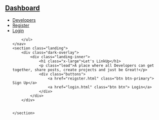 <!DOCTYPE html>
<html lang="en">

<head>
    <meta charset="UTF-8">
    <meta name="viewport" content="width=device-width, initial-scale=1.0">
    <link rel="stylesheet" href="css/stylemin.css">
    <title>Welcome to my connec</title>
    <script src="https://kit.fontawesome.com/eb7e0f7af2.js" crossorigin="anonymous"></script>
    <link href="https://fonts.googleapis.com/css?family=Raleway&display=swap" rel="stylesheet">


</head>

<body>
    <nav class="navbar bg-dark">
        <h1>
            <a href="dashboard.html">
                <i class="fas fa-home"></i> Dashboard
            </a>
        </h1>
        <ul>
            <li><a href="profiles.html">Developers</a></li>
            <li><a href="register.html">Register</a></li>
            <li><a href="login.html">Login</a></li>

        </ul>
    </nav>
    <section class="landing">
        <div class="dark-overlay">
            <div class="landing-inner">
                <h1 class="x-large">Let's LinkUp</h1>
                <p class="lead">A place where all Developers can get together, share posts, create projects and just be Great!</p>
                <div class="buttons">
                    <a href="reigster.html" class="btn btn-primary"> Sign Up</a>
                    <a href="login.html" class="btn btn"> Login</a>
                </div>
            </div>
        </div>


    </section>
</body>

</html>
